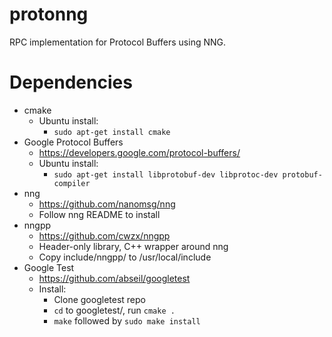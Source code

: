 # protonng
RPC implementation for Protocol Buffers using NNG.

# Dependencies
* cmake
  * Ubuntu install:
    * `sudo apt-get install cmake`
* Google Protocol Buffers
  * https://developers.google.com/protocol-buffers/
  * Ubuntu install:
    * `sudo apt-get install libprotobuf-dev libprotoc-dev protobuf-compiler`
* nng
  * https://github.com/nanomsg/nng
  * Follow nng README to install
* nngpp
  * https://github.com/cwzx/nngpp
  * Header-only library, C++ wrapper around nng
  * Copy include/nngpp/ to /usr/local/include
* Google Test
  * https://github.com/abseil/googletest
  * Install:
    * Clone googletest repo
    * `cd` to googletest/, run `cmake .`
    * `make` followed by `sudo make install`
